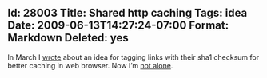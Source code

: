Id: 28003
Title: Shared http caching
Tags: idea
Date: 2009-06-13T14:27:24-07:00
Format: Markdown
Deleted: yes
--------------
In March I
[wrote](/article/How-content-based-addressing-can-help-web-perfor.html)
about an idea for tagging links with their sha1 checksum for better
caching in web browser. Now I’m [not
alone](http://bouncybouncy.net/ramblings/posts/shared_http_caching/).
